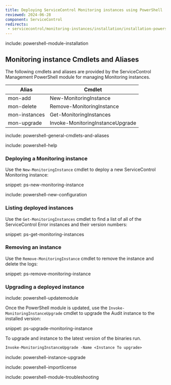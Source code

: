 ```yaml
---
title: Deploying ServiceControl Monitoring instances using PowerShell
reviewed: 2024-06-28
component: ServiceControl
redirects:
 - servicecontrol/monitoring-instances/installation/installation-powershell
---
```


include: powershell-module-installation

## Monitoring instance Cmdlets and Aliases

The following cmdlets and aliases are provided by the ServiceControl Management PowerShell module for managing Monitoring instances.

| Alias                  | Cmdlet                                        |
| ---------------------- | --------------------------------------------- |
| mon-add                | New-MonitoringInstance                        |
| mon-delete             | Remove-MonitoringInstance                     |
| mon-instances          | Get-MonitoringInstances                       |
| mon-upgrade            | Invoke-MonitoringInstanceUpgrade              |

include: powershell-general-cmdlets-and-aliases

include: powershell-help

### Deploying a Monitoring instance

Use the `New-MonitoringInstance` cmdlet to deploy a new ServiceControl Monitoring instance:

snippet: ps-new-monitoring-instance

include: powershell-new-configuration

### Listing deployed instances

Use the `Get-MonitoringInstances` cmdlet to find a list of all of the ServiceControl Error instances and their version numbers:

snippet: ps-get-monitoring-instances

### Removing an instance

Use the `Remove-MonitoringInstance` cmdlet to remove the instance and delete the logs:

snippet: ps-remove-monitoring-instance

### Upgrading a deployed instance

include: powershell-updatemodule

Once the PowerShell module is updated, use the `Invoke-MonitoringInstanceUpgrade` cmdlet to upgrade the Audit instance to the installed version:

snippet: ps-upgrade-monitoring-instance

To upgrade and instance to the latest version of the binaries run.

```ps
Invoke-MonitoringInstanceUpgrade -Name <Instance To upgrade>
```

include: powershell-instance-upgrade

include: powershell-importlicense

include: powershell-module-troubleshooting
